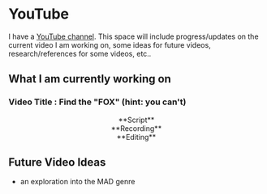 # YouTube

I have a [YouTube channel](https://www.youtube.com/@aaronwelson). This space will include progress/updates on the current video I am working on, some ideas for future videos, research/references for some videos, etc..

## What I am currently working on

### **Video Title :** Find the "FOX" (hint: you can't)

<div align="center" markdown="1"> **Script** </div>

<div class="meter">
    <span style="width:0%;"><span class="progress" data-label="0%"></span></span>
</div>

<div align="center" markdown="1"> **Recording** </div>

<div class="meter">
    <span style="width:0%;"><span class="progress" data-label="0%"></span></span>
</div>

<div align="center" markdown="1"> **Editing** </div>

<div class="meter">
    <span style="width:0%;"><span class="progress" data-label="0%"></span></span>
</div>

## Future Video Ideas

- an exploration into the MAD genre
